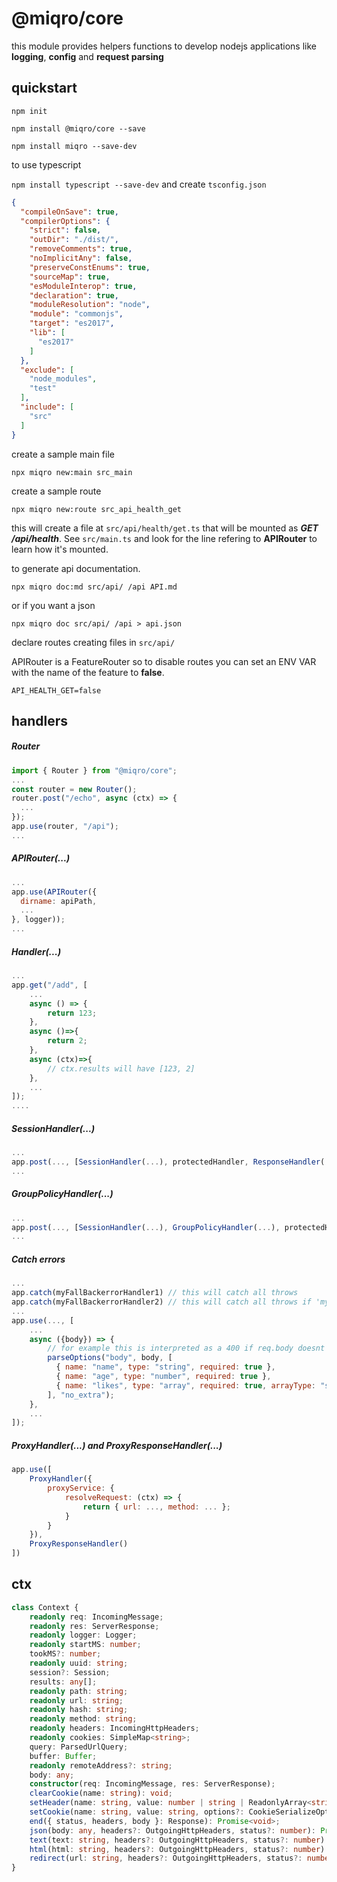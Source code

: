 # @miqro/core

this module provides helpers functions to develop nodejs applications like **logging**, **config** and **request parsing**

## quickstart

```
npm init
```

```
npm install @miqro/core --save
```

```
npm install miqro --save-dev
```

to use typescript 

```npm install typescript --save-dev``` and create ```tsconfig.json```

```json
{
  "compileOnSave": true,
  "compilerOptions": {
    "strict": false,
    "outDir": "./dist/",
    "removeComments": true,
    "noImplicitAny": false,
    "preserveConstEnums": true,
    "sourceMap": true,
    "esModuleInterop": true,
    "declaration": true,
    "moduleResolution": "node",
    "module": "commonjs",
    "target": "es2017",
    "lib": [
      "es2017"
    ]
  },
  "exclude": [
    "node_modules",
    "test"
  ],
  "include": [
    "src"
  ]
}
```

create a sample main file

```
npx miqro new:main src_main
```

create a sample route

```
npx miqro new:route src_api_health_get
```

this will create a file at ```src/api/health/get.ts``` that will be mounted as ***GET /api/health***. See ```src/main.ts``` and look for the line refering to **APIRouter** to learn how it's mounted.

to generate api documentation.

```
npx miqro doc:md src/api/ /api API.md
```

or if you want a json

```
npx miqro doc src/api/ /api > api.json
```

declare routes creating files in ```src/api/```

APIRouter is a FeatureRouter so to disable routes you can set an ENV VAR with the name of the feature to **false**.

```
API_HEALTH_GET=false
```

## handlers

##### Router

```javascript
import { Router } from "@miqro/core";
...
const router = new Router();
router.post("/echo", async (ctx) => {
  ...
});
app.use(router, "/api");
...
```

##### APIRouter(...)

```javascript
...
app.use(APIRouter({
  dirname: apiPath,
  ...
}, logger));
...
```

##### Handler(...) 

```javascript
...
app.get("/add", [
    ...
    async () => {
        return 123; 
    },
    async ()=>{
        return 2; 
    },
    async (ctx)=>{
        // ctx.results will have [123, 2]
    },
    ...
]);
....
```

##### SessionHandler(...)

```javascript
...
app.post(..., [SessionHandler(...), protectedHandler, ResponseHandler(...)])
...
```

##### GroupPolicyHandler(...)

```javascript
...
app.post(..., [SessionHandler(...), GroupPolicyHandler(...), protectedHandler, ResponseHandler(...)])
...
```

##### Catch errors

```javascript
...
app.catch(myFallBackerrorHandler1) // this will catch all throws
app.catch(myFallBackerrorHandler2) // this will catch all throws if 'myFallBackerrorHandler1' didnt send a responde or not returned 'false' to stop the execution of the next error handler
...
app.use(..., [
    ...
    async ({body}) => {
        // for example this is interpreted as a 400 if req.body doesnt match
        parseOptions("body", body, [
          { name: "name", type: "string", required: true },
          { name: "age", type: "number", required: true },
          { name: "likes", type: "array", required: true, arrayType: "string" }
        ], "no_extra");
    },
    ...
]);
```

##### ProxyHandler(...) and ProxyResponseHandler(...)

```javascript
app.use([
    ProxyHandler({
        proxyService: {
            resolveRequest: (ctx) => {
                return { url: ..., method: ... };
            }
        }
    }),
    ProxyResponseHandler()
])
```

## ctx

```typescript
class Context {
    readonly req: IncomingMessage;
    readonly res: ServerResponse;
    readonly logger: Logger;
    readonly startMS: number;
    tookMS?: number;
    readonly uuid: string;
    session?: Session;
    results: any[];
    readonly path: string;
    readonly url: string;
    readonly hash: string;
    readonly method: string;
    readonly headers: IncomingHttpHeaders;
    readonly cookies: SimpleMap<string>;
    query: ParsedUrlQuery;
    buffer: Buffer;
    readonly remoteAddress?: string;
    body: any;
    constructor(req: IncomingMessage, res: ServerResponse);
    clearCookie(name: string): void;
    setHeader(name: string, value: number | string | ReadonlyArray<string>): void;
    setCookie(name: string, value: string, options?: CookieSerializeOptions): void;
    end({ status, headers, body }: Response): Promise<void>;
    json(body: any, headers?: OutgoingHttpHeaders, status?: number): Promise<void>;
    text(text: string, headers?: OutgoingHttpHeaders, status?: number): Promise<void>;
    html(html: string, headers?: OutgoingHttpHeaders, status?: number): Promise<void>;
    redirect(url: string, headers?: OutgoingHttpHeaders, status?: number): Promise<void>;
}
```
